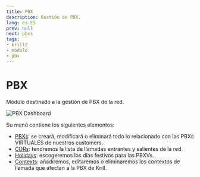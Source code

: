 ```yaml
---
title: PBX
description: Gestión de PBX.
lang: es-ES
prev: null
next: pbxs
tags:
- krill2
- módulo
- pbx
---
```

# PBX

Módulo destinado a la gestión de PBX de la red.

![PBX Dashboard](/img/krill2/pbx/0001.png)

Su menú contiene los siguientes elementos:

- [PBXs](/es/krill2/pbx/pbxs.html): se creará, modificará o eliminará todo lo relacionado con las PBXs VIRTUALES de nuestros customers.
- [CDRs](/es/krill2/pbx/cdrs.html): tendremos la lista de llamadas entrantes y salientes de la red.
- [Holidays](/es/krill2/pbx/holidays.html): escogeremos los días festivos para las PBXVs.
- [Contexts](/es/krill2/pbx/contexts.html): añadiremos, editaremos o eliminaremos los contextos de llamada que afectan a la PBX de Krill.

